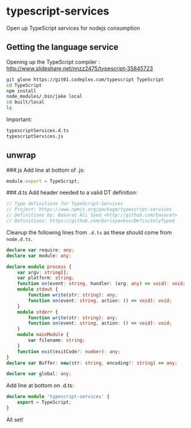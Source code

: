 typescript-services
===================

Open up TypeScript services for nodejs consumption


## Getting the language service
Opening up the TypeScript compiler : http://www.slideshare.net/nnzz2475/typescript-35845723 
```bash
git glone https://git01.codeplex.com/typescript TypeScript
cd TypeScript
npm install 
node_modules/.bin/jake local
cd built/local
ls
```
Important:
```bash
typescriptServices.d.ts
typescriptServices.js
```

## unwrap

###.js
Add line at bottom of .js:
```typescript
module.export = TypeScript;
```
###.d.ts
Add header needed to a valid DT definition: 

```typescript
// Type definitions for TypeScript-Services
// Project: https://www.npmjs.org/package/typescript-services
// Definitions by: Basarat Ali Syed <http://github.com/basarat>
// Definitions: https://github.com/borisyankov/DefinitelyTyped
```
Cleanup the following lines from `.d.ts` as these should come from `node.d.ts`. 
```typescript
declare var require: any;
declare var module: any;
```
```typescript
declare module process {
    var argv: string[];
    var platform: string;
    function on(event: string, handler: (arg: any) => void): void;
    module stdout {
        function write(str: string): any;
        function on(event: string, action: () => void): void;
    }
    module stderr {
        function write(str: string): any;
        function on(event: string, action: () => void): void;
    }
    module mainModule {
        var filename: string;
    }
    function exit(exitCode?: number): any;
}
declare var Buffer: new(str: string, encoding?: string) => any;
```
```typescript
declare var global: any;
```
Add line at bottom on .d.ts: 
```typescript
declare module 'typescript-services' {
    export = TypeScript;
}
```
All set!